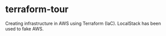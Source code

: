 # terraform-tour
Creating infrastructure in AWS using Terraform (IaC). LocalStack has been used to fake AWS.
